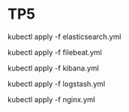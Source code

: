 # TP5

kubectl apply -f elasticsearch.yml

kubectl apply -f filebeat.yml

kubectl apply -f kibana.yml

kubectl apply -f logstash.yml

kubectl apply -f nginx.yml
